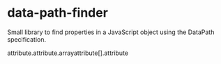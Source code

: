 # data-path-finder
Small library to find properties in a JavaScript object using the DataPath specification.

attribute.attribute.arrayattribute[].attribute

